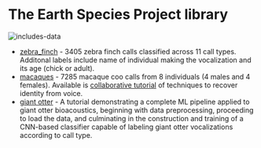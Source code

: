 # The Earth Species Project library

![includes-data](https://img.shields.io/badge/includes%20data-yes-green)

* [zebra_finch](https://github.com/earthspecies/esp_library/tree/master/zebra_finch) - 3405 zebra finch calls classified across 11 call types. Additonal labels include name of individual making the vocalization and its age (chick or adult).
* [macaques](https://github.com/earthspecies/esp_library/tree/master/macaques) - 7285 macaque coo calls from 8 individuals (4 males and 4 females). Available is [collaborative tutorial](https://github.com/earthspecies/open_collaboration_on_audio_classification) of techniques to recover identity from voice.
* [giant otter](https://github.com/earthspecies/library/tree/master/giant_otter) - A tutorial demonstrating a complete ML pipeline applied to giant otter bioacoustics, beginning with data preprocessing, proceeding to load the data, and culminating in the construction and training of a CNN-based classifier capable of labeling giant otter vocalizations according to call type.

